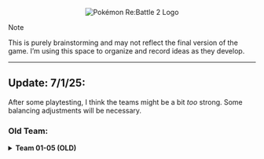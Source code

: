 <p align="center">
  <img src="https://i.imgur.com/nVPMQZU.png" alt="Pokémon Re:Battle 2 Logo">
</p>

> [!NOTE]
> This is purely brainstorming and may not reflect the final version of the game. I’m using this space to organize and record ideas as they develop.

---

## Update: 7/1/25:

After some playtesting, I think the teams might be a bit *too* strong. Some balancing adjustments will be necessary.


### Old Team:

<details>
<summary><strong>Team 01-05 (OLD)</strong></summary>

<h2>Table of Contents</h2>
<ul>
  <li><a href="#team-1-trick-room-bulky-offense">Team 1: Trick Room Bulky Offense</a></li>
  <li><a href="#team-2-rain-swift-swim-hyper-offense">Team 2: Rain Swift Swim Hyper Offense</a></li>
  <li><a href="#team-3-sun--gigantamax--speed-control">Team 3: Sun + Gigantamax + Speed Control</a></li>
  <li><a href="#team-4-sand-rush--hazard-pressure">Team 4: Sand Rush + Hazard Pressure</a></li>
  <li><a href="#team-5-balance-with-z-moves--mixed-roles">Team 5: Balance with Z-Moves + Mixed Roles</a></li>
</ul>

<hr>

<h2 id="team-1-trick-room-bulky-offense">Team 1: Trick Room Bulky Offense</h2>

<pre>
Hatterene @ Life Orb  
Ability: Magic Bounce  
EVs: 252 HP / 252 SpA / 4 SpD  
Quiet Nature  
IVs: 0 Spe  
- Trick Room  
- Psyshock  
- Dazzling Gleam  
- Mystical Fire  

Rhyperior @ Weakness Policy  
Ability: Solid Rock  
EVs: 252 HP / 252 Atk / 4 Def  
Brave Nature  
IVs: 0 Spe  
- Earthquake  
- Rock Blast  
- Swords Dance  
- Protect  

Dusclops @ Eviolite  
Ability: Frisk  
EVs: 252 HP / 252 Def / 4 SpD  
Relaxed Nature  
IVs: 0 Spe  
- Trick Room  
- Night Shade  
- Will-O-Wisp  
- Pain Split  

Conkeldurr @ Flame Orb  
Ability: Guts  
EVs: 252 Atk / 252 HP / 4 SpD  
Brave Nature  
IVs: 0 Spe  
- Drain Punch  
- Facade  
- Mach Punch  
- Knock Off  

Torkoal @ Charcoal  
Ability: Drought  
EVs: 252 HP / 252 SpA / 4 SpD  
Quiet Nature  
IVs: 0 Spe  
- Eruption  
- Heat Wave  
- Earth Power  
- Protect  

Mawile @ Mawilite  
Ability: Huge Power  
EVs: 252 HP / 252 Atk / 4 SpD  
Brave Nature  
IVs: 0 Spe  
- Play Rough  
- Iron Head  
- Sucker Punch  
- Protect  
</pre>

<a href="#table-of-contents">Back to Top</a>

<hr>

<h2 id="team-2-rain-swift-swim-hyper-offense">Team 2: Rain Swift Swim Hyper Offense</h2>

<pre>
Pelipper @ Damp Rock  
Ability: Drizzle  
EVs: 248 HP / 8 Def / 252 SpA  
Modest Nature  
- Scald  
- Hurricane  
- U-turn  
- Roost  

Barraskewda @ Focus Sash  
Ability: Swift Swim  
EVs: 252 Atk / 4 Def / 252 Spe  
Adamant Nature  
- Liquidation  
- Close Combat  
- Psychic Fangs  
- Flip Turn  

Ludicolo @ Life Orb  
Ability: Swift Swim  
EVs: 252 SpA / 4 Def / 252 Spe  
Modest Nature  
- Hydro Pump  
- Giga Drain  
- Ice Beam  
- Fake Out  

Swampert @ Swampertite  
Ability: Swift Swim  
EVs: 252 Atk / 4 Def / 252 Spe  
Adamant Nature  
- Waterfall  
- Earthquake  
- Ice Punch  
- Protect  

Zapdos @ Leftovers  
Ability: Static  
EVs: 248 HP / 180 Def / 80 Spe  
Bold Nature  
- Thunder  
- Hurricane  
- Roost  
- Defog  

Kingdra @ Choice Specs  
Ability: Swift Swim  
EVs: 252 SpA / 4 SpD / 252 Spe  
Modest Nature  
- Draco Meteor  
- Hydro Pump  
- Hurricane  
- Surf  
</pre>

<a href="#table-of-contents">Back to Top</a>

<hr>

<h2 id="team-3-sun--gigantamax--speed-control">Team 3: Sun + Gigantamax + Speed Control</h2>

<pre>
Torkoal @ Heat Rock  
Ability: Drought  
EVs: 252 HP / 252 SpA / 4 SpD  
Quiet Nature  
IVs: 0 Spe  
- Eruption  
- Earth Power  
- Heat Wave  
- Protect  

Charizard-Gmax @ Heavy-Duty Boots  
Ability: Solar Power  
EVs: 252 SpA / 4 SpD / 252 Spe  
Timid Nature  
- G-Max Wildfire (Fire Blast)  
- Air Slash  
- Solar Beam  
- Protect  

Venusaur @ Life Orb  
Ability: Chlorophyll  
EVs: 252 SpA / 4 Def / 252 Spe  
Timid Nature  
- Sleep Powder  
- Earth Power  
- Sludge Bomb  
- Weather Ball  

Cinderace @ Focus Sash  
Ability: Libero  
EVs: 252 Atk / 4 SpD / 252 Spe  
Jolly Nature  
- Pyro Ball  
- High Jump Kick  
- Sucker Punch  
- U-turn  

Landorus-Therian @ Choice Scarf  
Ability: Intimidate  
EVs: 252 Atk / 4 Def / 252 Spe  
Jolly Nature  
- Earthquake  
- Rock Slide  
- U-turn  
- Knock Off  

Grimmsnarl @ Light Clay  
Ability: Prankster  
EVs: 252 HP / 4 Def / 252 SpD  
Careful Nature  
- Reflect  
- Light Screen  
- Thunder Wave  
- Spirit Break  
</pre>

<a href="#table-of-contents">Back to Top</a>

<hr>

<h2 id="team-4-sand-rush--hazard-pressure">Team 4: Sand Rush + Hazard Pressure</h2>

<pre>
Tyranitar @ Smooth Rock  
Ability: Sand Stream  
EVs: 252 HP / 252 Atk / 4 SpD  
Adamant Nature  
- Stone Edge  
- Crunch  
- Stealth Rock  
- Protect  

Excadrill @ Life Orb  
Ability: Sand Rush  
EVs: 252 Atk / 4 Def / 252 Spe  
Jolly Nature  
- Iron Head  
- Earthquake  
- Rock Slide  
- Swords Dance  

Dracozolt @ Choice Scarf  
Ability: Sand Rush  
EVs: 252 Atk / 4 SpD / 252 Spe  
Adamant Nature  
- Bolt Beak  
- Dragon Claw  
- Aerial Ace  
- Earthquake  

Ferrothorn @ Leftovers  
Ability: Iron Barbs  
EVs: 252 HP / 88 Def / 168 SpD  
Relaxed Nature  
IVs: 0 Spe  
- Leech Seed  
- Stealth Rock  
- Gyro Ball  
- Protect  

Rotom-Wash @ Sitrus Berry  
Ability: Levitate  
EVs: 252 HP / 252 Def / 4 Spe  
Bold Nature  
- Hydro Pump  
- Volt Switch  
- Will-O-Wisp  
- Protect  

Garchomp @ Garchompite  
Ability: Sand Force  
EVs: 252 Atk / 4 SpD / 252 Spe  
Jolly Nature  
- Earthquake  
- Stone Edge  
- Outrage  
- Swords Dance  
</pre>

<a href="#table-of-contents">Back to Top</a>

<hr>

<h2 id="team-5-balance-with-z-moves--mixed-roles">Team 5: Balance with Z-Moves + Mixed Roles</h2>

<pre>
Landorus-Therian @ Flyinium Z  
Ability: Intimidate  
EVs: 252 Atk / 4 Def / 252 Spe  
Jolly Nature  
- Earthquake  
- Fly  
- U-turn  
- Swords Dance  

Tapu Fini @ Leftovers  
Ability: Misty Surge  
EVs: 252 HP / 160 Def / 96 Spe  
Calm Nature  
- Moonblast  
- Scald  
- Calm Mind  
- Protect  

Heatran @ Air Balloon  
Ability: Flash Fire  
EVs: 252 SpA / 4 SpD / 252 Spe  
Timid Nature  
- Magma Storm  
- Earth Power  
- Flash Cannon  
- Taunt  

Lopunny @ Lopunnite  
Ability: Scrappy  
EVs: 252 Atk / 4 Def / 252 Spe  
Jolly Nature  
- High Jump Kick  
- Return  
- Ice Punch  
- Fake Out  

Kartana @ Choice Scarf  
Ability: Beast Boost  
EVs: 252 Atk / 4 Def / 252 Spe  
Jolly Nature  
- Leaf Blade  
- Sacred Sword  
- Smart Strike  
- Knock Off  

Zeraora @ Electrium Z  
Ability: Volt Absorb  
EVs: 252 Atk / 4 Def / 252 Spe  
Jolly Nature  
- Plasma Fists  
- Close Combat  
- Knock Off  
- Volt Switch  
</pre>

<a href="#table-of-contents">Back to Top</a>

</details>

